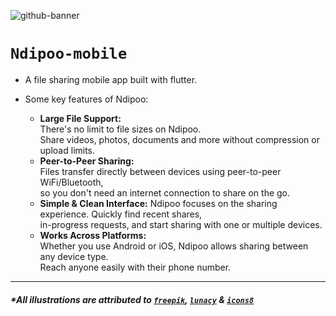 ![github-banner](https://github.com/zimcpa/ndipoo-mobile/blob/main/design/github-banner.png?raw=true)


# `Ndipoo-mobile`

- A file sharing mobile app built with flutter.


- Some key features of Ndipoo:
	- **Large File Support:**  
			There's no limit to file sizes on Ndipoo.  
			Share videos, photos, documents and more without compression or upload limits.
	- **Peer-to-Peer Sharing:**  
			Files transfer directly between devices using peer-to-peer WiFi/Bluetooth,  
			so you don't need an internet connection to share on the go.
	- **Simple & Clean Interface:** 
			Ndipoo focuses on the sharing experience. Quickly find recent shares,  
			in-progress requests, and start sharing with one or multiple devices.
	- **Works Across Platforms:**  
			Whether you use Android or iOS, Ndipoo allows sharing between any device type.  
			Reach anyone easily with their phone number.


---

##### *All illustrations are attributed to [`freepik`](htp://freepik.com), [`lunacy`](https://icons8.com/lunacy) & [`icons8`](https://icons8.com)			
